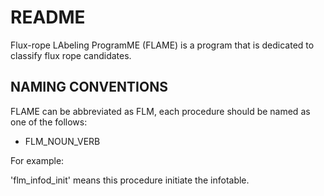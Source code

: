 # README

Flux-rope LAbeling ProgramME (FLAME) is a program that is dedicated to classify
flux rope candidates.

## NAMING CONVENTIONS

FLAME can be abbreviated as FLM, each procedure should be named as one of the
follows:

- FLM_NOUN_VERB

For example:

'flm_infod_init'
 means this procedure initiate the infotable.